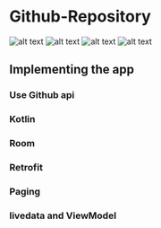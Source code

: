 # Github-Repository
![alt text](https://github.com/ThantZinAung26/Github-Repository/blob/master/screenshot/device-2019-07-08-220813.png)
![alt text](https://github.com/ThantZinAung26/Github-Repository/blob/master/screenshot/device-2019-07-08-221013.png)
![alt text](https://github.com/ThantZinAung26/Github-Repository/blob/master/screenshot/device-2019-07-08-221042.png)
![alt text](https://github.com/ThantZinAung26/Github-Repository/blob/master/screenshot/device-2019-07-08-221205.png)
## Implementing the app
### Use Github api
### Kotlin
### Room
### Retrofit
### Paging
### livedata and ViewModel
